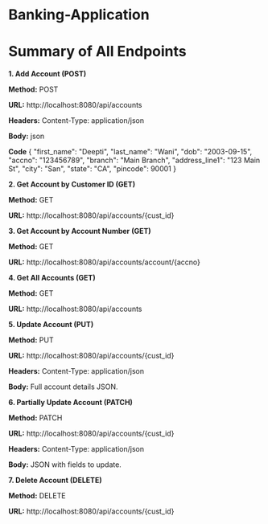 # Banking-Application 

# Summary of All Endpoints
**1. Add Account (POST)**

**Method:** POST

**URL:** http://localhost:8080/api/accounts

**Headers:** Content-Type: application/json

**Body:** json

**Code**
{
  "first_name": "Deepti",
  "last_name": "Wani",
  "dob": "2003-09-15",
  "accno": "123456789",
  "branch": "Main Branch",
  "address_line1": "123 Main St",
  "city": "San",
  "state": "CA",
  "pincode": 90001
}

**2. Get Account by Customer ID (GET)**

**Method:** GET

**URL:** http://localhost:8080/api/accounts/{cust_id}

**3. Get Account by Account Number (GET)**

**Method:** GET

**URL:** http://localhost:8080/api/accounts/account/{accno}

**4. Get All Accounts (GET)**

**Method:** GET

**URL:** http://localhost:8080/api/accounts

**5. Update Account (PUT)**

**Method:** PUT

**URL:** http://localhost:8080/api/accounts/{cust_id}

**Headers:** Content-Type: application/json

**Body:** Full account details JSON.

**6. Partially Update Account (PATCH)**

**Method:** PATCH

**URL:** http://localhost:8080/api/accounts/{cust_id}

**Headers:** Content-Type: application/json

**Body:** JSON with fields to update.

**7. Delete Account (DELETE)**

**Method:** DELETE

**URL:** http://localhost:8080/api/accounts/{cust_id}
